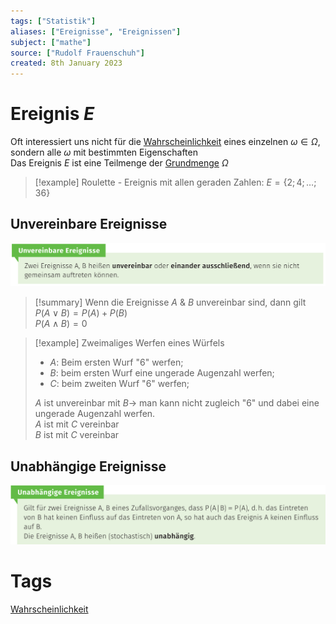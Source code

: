 ```yaml
---
tags: ["Statistik"]
aliases: ["Ereignisse", "Ereignissen"]
subject: ["mathe"]
source: ["Rudolf Frauenschuh"]
created: 8th January 2023
---
```


# Ereignis $E$

Oft interessiert uns nicht für die [Wahrscheinlichkeit](Wahrscheinlichkeit.md) eines einzelnen $\omega\in\Omega$, sondern alle $\omega$ mit bestimmten Eigenschaften  
Das Ereignis $E$ ist eine Teilmenge der [Grundmenge](Grundmenge.md) $\Omega$

>[!example] Roulette - Ereignis mit allen geraden Zahlen: $E=\{2;4;\dots;36\}$

## Unvereinbare Ereignisse

![Pasted image 20230107220855](assets/Pasted%20image%2020230107220855.png)

>[!summary] Wenn die Ereignisse $A$ & $B$ unvereinbar sind, dann gilt  
>$P(A\vee B)=P(A)+P(B)$  
>$P(A\wedge B)=0$
>

> [!example] Zweimaliges Werfen eines Würfels
> - $A$: Beim ersten Wurf "6" werfen;
> - $B$: beim ersten Wurf eine ungerade Augenzahl werfen;
> - $C$: beim zweiten Wurf "6" werfen;
> 
> $A$ ist unvereinbar mit $B\rightarrow$ man kann nicht zugleich "6" und dabei eine ungerade Augenzahl werfen.  
> $A$ ist mit $C$ vereinbar  
> $B$ ist mit $C$ vereinbar

## Unabhängige Ereignisse

![Pasted image 20230108002929](assets/Pasted%20image%2020230108002929.png)

# Tags

[Wahrscheinlichkeit](Wahrscheinlichkeit.md)